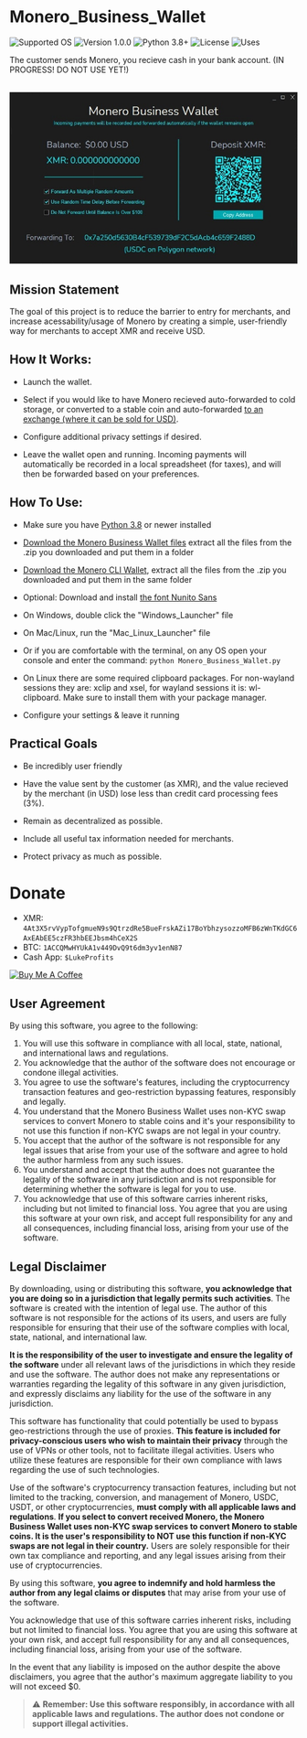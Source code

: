 # Monero_Business_Wallet
![Supported OS](https://img.shields.io/badge/Supported%20OS-Windows%20/%20Mac%20/%20Linux-blueviolet.svg)
![Version 1.0.0](https://img.shields.io/badge/Version-1.0.0-blue.svg)
![Python 3.8+](https://img.shields.io/badge/Python-3.8+-brightgreen.svg)
![License](https://img.shields.io/badge/License-MIT-yellow.svg)
![Uses](https://img.shields.io/badge/Uses-Monero%20RPC-orange.svg)

The customer sends Monero, you recieve cash in your bank account. (IN PROGRESS! DO NOT USE YET!)

<p align="center">
  <br><img src="Example.jpg" alt="Monero Business Wallet"><br>
</p>

## Mission Statement
The goal of this project is to reduce the barrier to entry for merchants, and increase acessability/usage of Monero by creating a simple, user-friendly way for merchants to accept XMR and receive USD. 

## How It Works: 
* Launch the wallet.
  
* Select if you would like to have Monero recieved auto-forwarded to cold storage, or converted to a stable coin and auto-forwarded [to an exchange (where it can be sold for USD)](https://www.coinbase.com/join/whitte_s6).

* Configure additional privacy settings if desired.

* Leave the wallet open and running. Incoming payments will automatically be recorded in a local spreadsheet (for taxes), and will then be forwarded based on your preferences.

## How To Use:
* Make sure you have [Python 3.8](https://www.python.org/downloads/) or newer installed

* [Download the Monero Business Wallet files](https://github.com/lukeprofits/Monero_Business_Wallet/archive/refs/heads/main.zip) extract all the files from the .zip you downloaded and put them in a folder

* [Download the Monero CLI Wallet](https://www.getmonero.org/downloads/#cli), extract all the files from the .zip you downloaded and put them in the same folder
  
* Optional: Download and install [the font Nunito Sans](https://fonts.google.com/specimen/Nunito+Sans)

* On Windows, double click the "Windows_Launcher" file

* On Mac/Linux, run the "Mac_Linux_Launcher" file 

* Or if you are comfortable with the terminal, on any OS open your console and enter the command: `python Monero_Business_Wallet.py`

* On Linux there are some required clipboard packages. For non-wayland sessions they are: xclip and xsel, for wayland sessions it is: wl-clipboard. Make sure to install them with your package manager.

* Configure your settings & leave it running

## Practical Goals

* Be incredibly user friendly

* Have the value sent by the customer (as XMR), and the value recieved by the merchant (in USD) lose less than credit card processing fees (3%).

* Remain as decentralized as possible.
  
* Include all useful tax information needed for merchants.

* Protect privacy as much as possible.

# Donate
- XMR: `4At3X5rvVypTofgmueN9s9QtrzdRe5BueFrskAZi17BoYbhzysozzoMFB6zWnTKdGC6AxEAbEE5czFR3hbEEJbsm4hCeX2S`
- BTC: `1ACCQMwHYUkA1v449DvQ9t6dm3yv1enN87`
- Cash App: `$LukeProfits`
<a href="https://www.buymeacoffee.com/lukeprofits" target="_blank">
  <img src="https://cdn.buymeacoffee.com/buttons/v2/default-yellow.png" alt="Buy Me A Coffee" style="height: 60px !important;width: 217px !important;">
</a>


## User Agreement

By using this software, you agree to the following:

1. You will use this software in compliance with all local, state, national, and international laws and regulations.
2. You acknowledge that the author of the software does not encourage or condone illegal activities.
3. You agree to use the software's features, including the cryptocurrency transaction features and geo-restriction bypassing features, responsibly and legally.
4. You understand that the Monero Business Wallet uses non-KYC swap services to convert Monero to stable coins and it's your responsibility to not use this function if non-KYC swaps are not legal in your country.
5. You accept that the author of the software is not responsible for any legal issues that arise from your use of the software and agree to hold the author harmless from any such issues.
6. You understand and accept that the author does not guarantee the legality of the software in any jurisdiction and is not responsible for determining whether the software is legal for you to use.
7. You acknowledge that use of this software carries inherent risks, including but not limited to financial loss. You agree that you are using this software at your own risk, and accept full responsibility for any and all consequences, including financial loss, arising from your use of the software.


## Legal Disclaimer

By downloading, using or distributing this software, **you acknowledge that you are doing so in a jurisdiction that legally permits such activities**. The software is created with the intention of legal use. The author of this software is not responsible for the actions of its users, and users are fully responsible for ensuring that their use of the software complies with local, state, national, and international law.

**It is the responsibility of the user to investigate and ensure the legality of the software** under all relevant laws of the jurisdictions in which they reside and use the software. The author does not make any representations or warranties regarding the legality of this software in any given jurisdiction, and expressly disclaims any liability for the use of the software in any jurisdiction.

This software has functionality that could potentially be used to bypass geo-restrictions through the use of proxies. **This feature is included for privacy-conscious users who wish to maintain their privacy** through the use of VPNs or other tools, not to facilitate illegal activities. Users who utilize these features are responsible for their own compliance with laws regarding the use of such technologies.

Use of the software's cryptocurrency transaction features, including but not limited to the tracking, conversion, and management of Monero, USDC, USDT, or other cryptocurrencies, **must comply with all applicable laws and regulations**. **If you select to convert received Monero, the Monero Business Wallet uses non-KYC swap services to convert Monero to stable coins. It is the user's responsibility to NOT use this function if non-KYC swaps are not legal in their country.** Users are solely responsible for their own tax compliance and reporting, and any legal issues arising from their use of cryptocurrencies.

By using this software, **you agree to indemnify and hold harmless the author from any legal claims or disputes** that may arise from your use of the software.

You acknowledge that use of this software carries inherent risks, including but not limited to financial loss. You agree that you are using this software at your own risk, and accept full responsibility for any and all consequences, including financial loss, arising from your use of the software.

In the event that any liability is imposed on the author despite the above disclaimers, you agree that the author's maximum aggregate liability to you will not exceed $0.

> :warning: **Remember: Use this software responsibly, in accordance with all applicable laws and regulations. The author does not condone or support illegal activities.**

